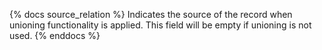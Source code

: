 {% docs source_relation %}
Indicates the source of the record when unioning functionality is applied. This field will be empty if unioning is not used. 
{% enddocs %}